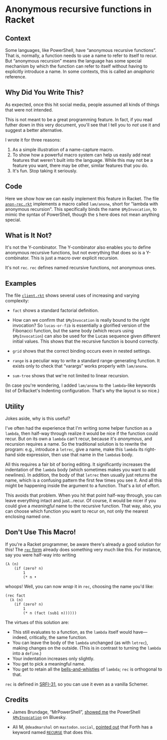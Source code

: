 # Anonymous recursive functions in Racket

## Context

Some languages, like PowerShell, have “anonymous recursive
functions”. That is, normally, a function needs to use a name to refer
to itself to recur. But “anonymous recursion” means the language has
some special mechanism by which the function can refer to itself
without having to explicitly introduce a name. In some contexts, this
is called an *anaphoric* reference.

## Why Did You Write This?

As expected, once this hit social media, people assumed all kinds of
things that were not intended.

This is not meant to be a great programming feature. In fact, if you
read futher down in this very document, you'll see that I tell you to
*not* use it and suggest a better alternative.

I wrote it for three reasons:

1. As a simple illustration of a name-capture macro.
2. To show how a powerful macro system can help us easily add neat 
   features that weren't built into the language. While this may not 
   be a feature you want, there may be other, similar features that you do.
3. It's fun. Stop taking it seriously.

## Code

Here we show how we can easily implement this feature in Racket. The
file [`anon-rec.rkt`](./anon-rec.rkt) implements a macro called
`lam/anon♻️`, short for "lambda with anonymous recursion".
This specifically binds the name `$MyInvocation`, to mimic the syntax
of PowerShell, though the `$` here does not mean anything special.

## What is It Not?

It's not the Y-combinator. The Y-combinator also enables you to define
anonymous recursive functions, but not everything that does so is a
Y-combinator. This is just a macro over explicit recursion.

It's not `rec`. `rec` defines named recursive functions, not
anonymous ones.

## Examples

The file [`client.rkt`](./client.rkt) shows several uses of increasing
and varying complexity:

* `fact` shows a standard factorial definition.

* How can we confirm that `$MyInvocation` is really bound to the right
  invocation? So `lucas-or-fib` is essentially a glorified version of
  the Fibonacci function, but the same body (which recurs using
  `$MyInvocation`) can also be used for the Lucas sequence given
  different initial values. This shows that the recursive function is
  bound correctly.
  
* `grid` shows that the correct binding occurs even in nested
  settings.
  
* `range` is a peculiar way to write a standard range-generating
  function. It exists only to check that “varargs” works properly with
  `lam/anon♻️`.

* `sum-tree` shows that we're not limited to linear recursion.

(In case you're wondering, I added `lam/anon♻️` to the `lambda`-like keywords
list of DrRacket's Indenting configuration. That's why the layout is so nice.)

## Utility

Jokes aside, why is this useful?

I've often had the experience that I'm writing
some helper function as a `lambda`, then half-way through realize it would be
nice if the function could recur. But on its own a `lambda` can't recur, because
it's *anonymous*, and recursion requires a name. So the traditional solution is
to rewrite the program: e.g., introduce a `letrec`, give a name, make this `lambda`
its right-hand side expression, then use that name in the `lambda`s body.

All this
requires a fair bit of boring editing. It significantly increases the indentation
of the `lambda` body (which sometimes makes you want to add newlines). In addition,
the body of that `letrec` then usually just returns the name, which is a confusing
pattern the first few times you see it. And all this might be happening inside
the argument to a function. That's a lot of effort.

This avoids that problem. When you hit that point half-way through, you can leave
everything intact and just…recur. Of course, it would be nicer if you could give a
*meaningful* name to the recursive function. That way, also, you can choose which
function you want to recur on, not only the nearest enclosing named one.

## Don't Use This Macro!

If you're a Racket programmer, be aware there's already a good solution for this!
The 
[`rec` form](https://docs.racket-lang.org/srfi/srfi-std/srfi-31.html)
already does something very much like this. For instance, say you were half-way into
writing
```
(λ (n)
    (if (zero? n)
        1
        (* n •
```
whoops! Well, you can now *wrap* it in `rec`, choosing the name you'd like:
```
(rec fact
  (λ (n)
    (if (zero? n)
        1
        (* n (fact (sub1 n))))))
```
The virtues of this solution are:

- This still evaluates to a function, as the `lambda` itself would have—indeed, critically, the same function.
- You can leave the body of the `lambda` unchanged (as with `letrec`), making changes on the outside.
  (This is in contrast to turning the `lambda` into a `define`.)
- Your indentation increases only slightly.
- You get to pick a meaningful name.
- You get to retain all the [bells-and-whistles](https://docs.racket-lang.org/reference/lambda.html#%28form._%28%28lib._racket%2Fprivate%2Fbase..rkt%29._lambda%29%29) of `lambda`; `rec` is orthogonal to that.

`rec` is defined in [SRFI-31](https://srfi.schemers.org/srfi-31/srfi-31.html), so
you can use it even as a vanilla Schemer.

## Credits

* James Brundage, “MrPowerShell”,
  [showed me](https://bsky.app/profile/mrpowershell.com/post/3lxx3yk4l5k2t)
  the PowerShell
  [`$MyInvocation`](https://learn.microsoft.com/en-us/powershell/module/microsoft.powershell.core/about/about_automatic_variables?view=powershell-7.5#myinvocation)
  on Bluesky.
  
* Ali M, `@deadmarshal` on `mastodon.social`,
  [pointed out](https://mastodon.social/@deadmarshal/115144121899754304)
  that Forth has a keyword named
  [`RECURSE`](https://forth-standard.org/standard/core/RECURSE)
  that does this.
